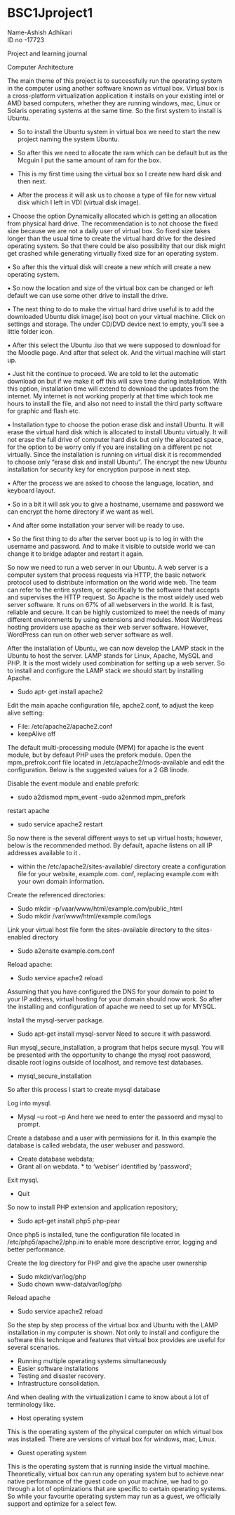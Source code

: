 # BSC1Jproject1

Name-Ashish Adhikari   
ID no -17723

Project and learning journal 

Computer Architecture 

The main theme of this project is to successfully run the operating system in the computer using another software known as virtual box. Virtual box is a cross-platform virtualization application it installs on your existing intel or AMD based computers, whether they are running windows, mac, Linux or Solaris operating systems at the same time. So the first system to install is Ubuntu. 
 - So to install the Ubuntu system in virtual box we need to start the new project naming the system Ubuntu. 
 
 - So after this we need to allocate the ram which can be default but as the Mcguin I put the same amount of ram for the box.
 
 -	This is my first time using the virtual box so I create new hard disk and then next.
 
 -	After the process it will ask us to choose a type of file for new virtual disk which I left in VDI (virtual disk image).
 
 •	Choose the option Dynamically allocated which is getting an allocation from physical hard drive. The recommendation is to not choose the fixed size because we are not a daily user of virtual box. So fixed size takes longer than the usual time to create the virtual hard drive for the desired operating system. So that there could be also possibility that our disk might get crashed while generating virtually fixed size for an operating system. 
 
 •	So after this the virtual disk will create a new which will create a new operating system.
 
 •	So now the location and size of the virtual box can be changed or left default we can use some other drive to install the drive. 
 
 •	The next thing to do to make the virtual hard drive useful is to add the downloaded Ubuntu disk image(.iso) boot on your virtual machine. Click on settings and storage. The under CD/DVD device next to empty, you’ll see a little folder icon.
 
 •	After this select the Ubuntu .iso that we were supposed to download for the Moodle page. And after that select ok.  And the virtual machine will start up.
 
 •	Just hit the continue to proceed. We are told to let the automatic download on but if we make it off this will save time during installation. With this option, installation time will extend to download the updates from the internet. My internet is not working properly at that time which took me hours to install the file, and also not need to install the third party software for graphic and flash etc. 
 
 •	Installation type to choose the potion erase disk and install Ubuntu. It will erase the virtual hard disk which is allocated to install Ubuntu virtually. It will not erase the full drive of computer hard disk but only the allocated space, for the option to be worry only if you are installing on a different pc not virtually. Since the installation is running on virtual disk it is recommended to choose only “erase disk and install Ubuntu”. The encrypt the new Ubuntu installation for security key for encryption purpose in next step. 
 
 •	After the process we are asked to choose the language, location, and keyboard layout. 
 
 •	So in a bit it will ask you to give a hostname, username and password we can encrypt the home directory if we want as well. 
 
 •	And after some installation your server will be ready to use. 
 
 •	So the first thing to do after the server boot up is to log in with the username and password.  And to make it visible to outside world we can change it to bridge adapter and restart it again. 

So now we need to run a web server in our Ubuntu. A web server is a computer system that process requests via HTTP, the basic network protocol used to distribute information on the world wide web. The team can refer to the entire system, or specifically to the software that accepts and supervises the HTTP request. So Apache is the most widely used web server software. It runs on 67% of all webservers in the world. It is fast, reliable and secure. It can be highly customized to meet the needs of many different environments by using extensions and modules. Most WordPress hosting providers use apache as their web server software. However, WordPress can run on other web server software as well.  

After the installation of Ubuntu, we can now develop the LAMP stack in the Ubuntu to host the server. LAMP stands for Linux, Apache, MySQL and PHP. It is the most widely used combination for setting up a web server. So to install and configure the LAMP stack we should start by installing Apache.

-	Sudo apt- get install apache2

Edit the main apache configuration file, apche2.conf, to adjust the keep alive setting:
- File: /etc/apache2/apache2.conf
-	keepAlive off 

The default multi-processing module (MPM) for apache is the event module, but by defeaut PHP uses the prefork module. Open the mpm_prefrok.conf file located in /etc/apache2/mods-available and edit the configuration. Below is the suggested values for a 2 GB linode.

Disable the event module and enable prefork:
 - sudo a2dismod mpm_event
  -sudo a2enmod mpm_prefork 

restart apache 
 - sudo service apache2 restart 

So now there is the several different ways to set up virtual hosts; however, below is the recommended method. By default, apache listens on all IP addresses available to it . 
- within the /etc/apache2/sites-available/ directory create a configuration file for your website, example.com. conf, replacing example.com with your own domain information. 

Create the referenced directories:
-	Sudo mkdir –p/vaar/www/html/example.com/public_html
-	Sudo mkdir /var/www/html/example.com/logs

Link your virtual host file form the sites-available directory to the sites-enabled directory 
-	Sudo a2ensite example.com.conf

Reload apache:
-	Sudo service apache2 reload 

Assuming that you have configured the DNS for your domain to point to your IP address, virtual hosting for your domain should now work. So after the installing and configuration of apache we need to set up for MYSQL.

Install the mysql-server package. 
-	Sudo apt-get install mysql-server
  Need to secure it with password.

Run mysql_secure_installation, a program that helps secure mysql. You will be presented with the opportunity to change the mysql root password, disable root logins outside of localhost, and remove test databases. 
-	mysql_secure_installation

So after this process I start to create mysql database 

Log into mysql.
-	Mysql –u root –p 
And here we need to enter the passoerd and mysql to prompt. 

Create a database and a user with permissions for it. In this example the database is called webdata, the user webuser and password.
-	Create database webdata;
-	Grant all on webdata. * to ‘webiser’ identified by ‘password’;

Exit mysql.
-	Quit

So now to install PHP extension and application repository;
-	Sudo apt-get install php5 php-pear

Once php5 is installed, tune the configuration file located in /etc/php5/apache2/php.ini to enable more descriptive error, logging and better performance. 

Create the log directory for PHP and give the apache user ownership 
-	Sudo mkdir/var/log/php
-	Sudo chown www-data/var/log/php

Reload apache 
-	Sudo service apache2 reload 

So the step by step process of the virtual box and Ubuntu with the LAMP installation in my computer is shown. Not only to install and configure the software this technique and features that virtual box provides are useful for several scenarios.
-	Running multiple operating systems simultaneously 
-	Easier software installations
-	Testing and disaster recovery. 
-	Infrastructure consolidation.

And when dealing with the virtualization I came to know about a lot of terminology like.
-	Host operating system

This is the operating system of the physical computer on which virtual box was installed. There are versions of virtual box for windows, mac, Linux.
-	Guest operating system

This is the operating system that is running inside the virtual machine. Theoretically, virtual box can run any operating system but to achieve near native performance of the guest code on your machine, we had to go through a lot of optimizations that are specific to certain operating systems. So while your favourite operating system may run as a guest, we officially support and optimize for a select few.
